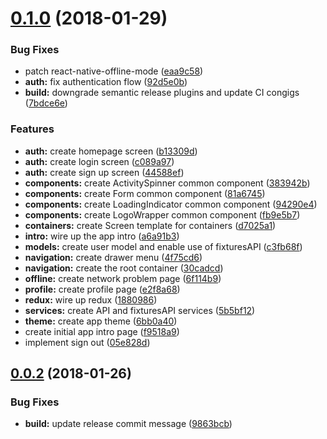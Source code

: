 <a name="0.1.0"></a>
# [0.1.0](https://github.com/akhenda/AlphaRN/compare/v0.0.2...v0.1.0) (2018-01-29)


### Bug Fixes

* patch react-native-offline-mode ([eaa9c58](https://github.com/akhenda/AlphaRN/commit/eaa9c58))
* **auth:** fix authentication flow ([92d5e0b](https://github.com/akhenda/AlphaRN/commit/92d5e0b))
* **build:** downgrade semantic release plugins and update CI congigs ([7bdce6e](https://github.com/akhenda/AlphaRN/commit/7bdce6e))


### Features

* **auth:** create homepage screen ([b13309d](https://github.com/akhenda/AlphaRN/commit/b13309d))
* **auth:** create login screen ([c089a97](https://github.com/akhenda/AlphaRN/commit/c089a97))
* **auth:** create sign up screen ([44588ef](https://github.com/akhenda/AlphaRN/commit/44588ef))
* **components:** create ActivitySpinner common component ([383942b](https://github.com/akhenda/AlphaRN/commit/383942b))
* **components:** create Form common component ([81a6745](https://github.com/akhenda/AlphaRN/commit/81a6745))
* **components:** create LoadingIndicator common component ([94290e4](https://github.com/akhenda/AlphaRN/commit/94290e4))
* **components:** create LogoWrapper common component ([fb9e5b7](https://github.com/akhenda/AlphaRN/commit/fb9e5b7))
* **containers:** create Screen template for containers ([d7025a1](https://github.com/akhenda/AlphaRN/commit/d7025a1))
* **intro:** wire up the app intro ([a6a91b3](https://github.com/akhenda/AlphaRN/commit/a6a91b3))
* **models:** create user model and enable use of fixturesAPI ([c3fb68f](https://github.com/akhenda/AlphaRN/commit/c3fb68f))
* **navigation:** create drawer menu ([4f75cd6](https://github.com/akhenda/AlphaRN/commit/4f75cd6))
* **navigation:** create the root container ([30cadcd](https://github.com/akhenda/AlphaRN/commit/30cadcd))
* **offline:** create network problem page ([6f114b9](https://github.com/akhenda/AlphaRN/commit/6f114b9))
* **profile:** create profile page ([e2f8a68](https://github.com/akhenda/AlphaRN/commit/e2f8a68))
* **redux:** wire up redux ([1880986](https://github.com/akhenda/AlphaRN/commit/1880986))
* **services:** create API and fixturesAPI services ([5b5bf12](https://github.com/akhenda/AlphaRN/commit/5b5bf12))
* **theme:** create app theme ([6bb0a40](https://github.com/akhenda/AlphaRN/commit/6bb0a40))
* create initial app intro page ([f9518a9](https://github.com/akhenda/AlphaRN/commit/f9518a9))
* implement sign out ([05e828d](https://github.com/akhenda/AlphaRN/commit/05e828d))

<a name="0.0.2"></a>
## [0.0.2](https://github.com/akhenda/AlphaRN/compare/v0.0.1...v0.0.2) (2018-01-26)


### Bug Fixes

* **build:** update release commit message ([9863bcb](https://github.com/akhenda/AlphaRN/commit/9863bcb))
